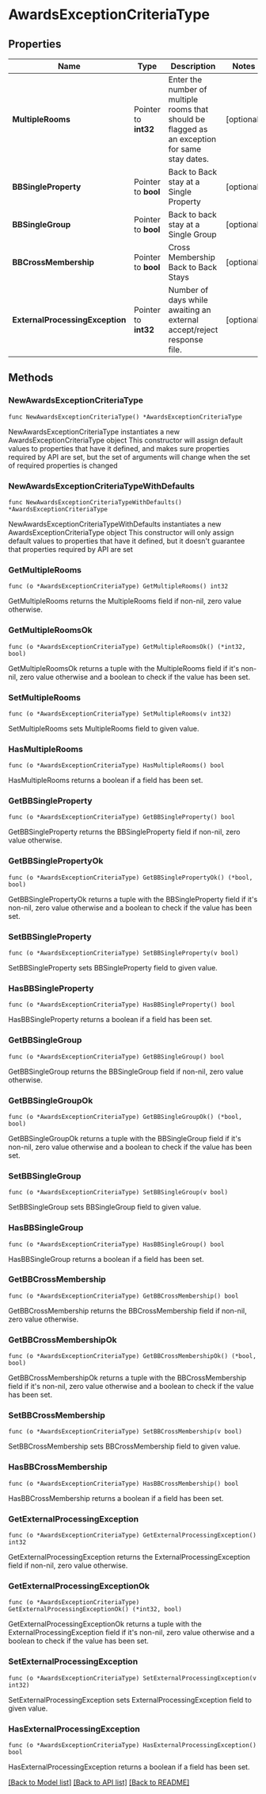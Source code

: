 # AwardsExceptionCriteriaType

## Properties

Name | Type | Description | Notes
------------ | ------------- | ------------- | -------------
**MultipleRooms** | Pointer to **int32** | Enter the number of multiple rooms that should be flagged as an exception for same stay dates. | [optional] 
**BBSingleProperty** | Pointer to **bool** | Back to Back stay at a Single Property | [optional] 
**BBSingleGroup** | Pointer to **bool** | Back to back stay at a Single Group | [optional] 
**BBCrossMembership** | Pointer to **bool** | Cross Membership Back to Back Stays | [optional] 
**ExternalProcessingException** | Pointer to **int32** | Number of days while awaiting an external accept/reject response file. | [optional] 

## Methods

### NewAwardsExceptionCriteriaType

`func NewAwardsExceptionCriteriaType() *AwardsExceptionCriteriaType`

NewAwardsExceptionCriteriaType instantiates a new AwardsExceptionCriteriaType object
This constructor will assign default values to properties that have it defined,
and makes sure properties required by API are set, but the set of arguments
will change when the set of required properties is changed

### NewAwardsExceptionCriteriaTypeWithDefaults

`func NewAwardsExceptionCriteriaTypeWithDefaults() *AwardsExceptionCriteriaType`

NewAwardsExceptionCriteriaTypeWithDefaults instantiates a new AwardsExceptionCriteriaType object
This constructor will only assign default values to properties that have it defined,
but it doesn't guarantee that properties required by API are set

### GetMultipleRooms

`func (o *AwardsExceptionCriteriaType) GetMultipleRooms() int32`

GetMultipleRooms returns the MultipleRooms field if non-nil, zero value otherwise.

### GetMultipleRoomsOk

`func (o *AwardsExceptionCriteriaType) GetMultipleRoomsOk() (*int32, bool)`

GetMultipleRoomsOk returns a tuple with the MultipleRooms field if it's non-nil, zero value otherwise
and a boolean to check if the value has been set.

### SetMultipleRooms

`func (o *AwardsExceptionCriteriaType) SetMultipleRooms(v int32)`

SetMultipleRooms sets MultipleRooms field to given value.

### HasMultipleRooms

`func (o *AwardsExceptionCriteriaType) HasMultipleRooms() bool`

HasMultipleRooms returns a boolean if a field has been set.

### GetBBSingleProperty

`func (o *AwardsExceptionCriteriaType) GetBBSingleProperty() bool`

GetBBSingleProperty returns the BBSingleProperty field if non-nil, zero value otherwise.

### GetBBSinglePropertyOk

`func (o *AwardsExceptionCriteriaType) GetBBSinglePropertyOk() (*bool, bool)`

GetBBSinglePropertyOk returns a tuple with the BBSingleProperty field if it's non-nil, zero value otherwise
and a boolean to check if the value has been set.

### SetBBSingleProperty

`func (o *AwardsExceptionCriteriaType) SetBBSingleProperty(v bool)`

SetBBSingleProperty sets BBSingleProperty field to given value.

### HasBBSingleProperty

`func (o *AwardsExceptionCriteriaType) HasBBSingleProperty() bool`

HasBBSingleProperty returns a boolean if a field has been set.

### GetBBSingleGroup

`func (o *AwardsExceptionCriteriaType) GetBBSingleGroup() bool`

GetBBSingleGroup returns the BBSingleGroup field if non-nil, zero value otherwise.

### GetBBSingleGroupOk

`func (o *AwardsExceptionCriteriaType) GetBBSingleGroupOk() (*bool, bool)`

GetBBSingleGroupOk returns a tuple with the BBSingleGroup field if it's non-nil, zero value otherwise
and a boolean to check if the value has been set.

### SetBBSingleGroup

`func (o *AwardsExceptionCriteriaType) SetBBSingleGroup(v bool)`

SetBBSingleGroup sets BBSingleGroup field to given value.

### HasBBSingleGroup

`func (o *AwardsExceptionCriteriaType) HasBBSingleGroup() bool`

HasBBSingleGroup returns a boolean if a field has been set.

### GetBBCrossMembership

`func (o *AwardsExceptionCriteriaType) GetBBCrossMembership() bool`

GetBBCrossMembership returns the BBCrossMembership field if non-nil, zero value otherwise.

### GetBBCrossMembershipOk

`func (o *AwardsExceptionCriteriaType) GetBBCrossMembershipOk() (*bool, bool)`

GetBBCrossMembershipOk returns a tuple with the BBCrossMembership field if it's non-nil, zero value otherwise
and a boolean to check if the value has been set.

### SetBBCrossMembership

`func (o *AwardsExceptionCriteriaType) SetBBCrossMembership(v bool)`

SetBBCrossMembership sets BBCrossMembership field to given value.

### HasBBCrossMembership

`func (o *AwardsExceptionCriteriaType) HasBBCrossMembership() bool`

HasBBCrossMembership returns a boolean if a field has been set.

### GetExternalProcessingException

`func (o *AwardsExceptionCriteriaType) GetExternalProcessingException() int32`

GetExternalProcessingException returns the ExternalProcessingException field if non-nil, zero value otherwise.

### GetExternalProcessingExceptionOk

`func (o *AwardsExceptionCriteriaType) GetExternalProcessingExceptionOk() (*int32, bool)`

GetExternalProcessingExceptionOk returns a tuple with the ExternalProcessingException field if it's non-nil, zero value otherwise
and a boolean to check if the value has been set.

### SetExternalProcessingException

`func (o *AwardsExceptionCriteriaType) SetExternalProcessingException(v int32)`

SetExternalProcessingException sets ExternalProcessingException field to given value.

### HasExternalProcessingException

`func (o *AwardsExceptionCriteriaType) HasExternalProcessingException() bool`

HasExternalProcessingException returns a boolean if a field has been set.


[[Back to Model list]](../README.md#documentation-for-models) [[Back to API list]](../README.md#documentation-for-api-endpoints) [[Back to README]](../README.md)


